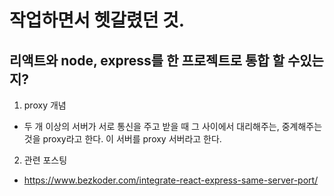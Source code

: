 # 작업하면서 헷갈렸던 것.
## 리액트와 node, express를 한 프로젝트로 통합 할 수있는지?
1. proxy 개념
- 두 개 이상의 서버가 서로 통신을 주고 받을 때 그 사이에서 대리해주는, 중계해주는 것을 proxy라고 한다. 이 서버를 proxy 서버라고 한다.
2. 관련 포스팅
- https://www.bezkoder.com/integrate-react-express-same-server-port/
